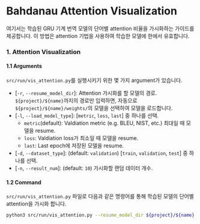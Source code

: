 # Bahdanau Attention Visualization
여기서는 학습된 GRU 기계 번역 모델의 단어별 attention 비율을 가시화하는 가이드를 제공합니다.
이 방법은 attention 기법을 사용하여 학습한 모델에 한에서 유효합니다.

### 1. Attention Visualization
#### 1.1 Arguments
`src/run/vis_attention.py`를 실행시키기 위한 몇 가지 argument가 있습니다.
* [`-r`, `--resume_model_dir`]: Attention 가시화를 할 모델의 경로. `${project}/${name}`까지의 경로만 입력하면, 자동으로 `${project}/${name}/weights/`의 모델을 선택하여 모델을 로드합니다.
* [`-l`, `--load_model_type`]: [`metric`, `loss`, `last`] 중 하나를 선택.
    * `metric`(default): Valdiation metric (e.g. BLEU, NIST, etc.) 최대일 때 모델을 resume.
    * `loss`: Valdiation loss가 최소일 때 모델을 resume.
    * `last`: Last epoch에 저장된 모델을 resume.
* [`-d`, `--dataset_type`]: (default: `validation`) [`train`, `validation`, `test`] 중 하나를 선택.
* [`-n`, `--result_num`]: (default: `10`) 가시화할 랜덤 데이터 개수.


#### 1.2 Command
`src/run/vis_attention.py` 파일로 다음과 같은 명령어를 통해 학습된 모델의 단어별 attention을 가시화 합니다.
```bash
python3 src/run/vis_attention.py --resume_model_dir ${project}/${name}
```